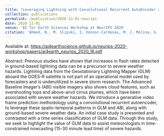 ```yaml
---
title: "Leveraging Lightning with Convolutional Recurrent AutoEncoder and ROCKET for Severe Weather Detection"
collection: publications
permalink: /publication/2020-12-01-neurips
date: 2020-12-01
venue: 'AI for Earth Sciences Workshop at NeurIPS 2020'
citation: 'Ahmed, N., M. Slipski, I. Venzor-Cardenas, M. J. Molina, G. Senay, M. Cheung, C. Tillier, S. Edgington, and G. Renard, 2020: Leveraging Lightning with Convolutional Recurrent AutoEncoder and ROCKET for Severe Weather Detection. <i>Thirty-fourth Conference on Neural Information Processing Systems (NeurIPS 2020), AI for Earth Sciences Workshop</i>.'
---
```


Available at: <https://ai4earthscience.github.io/neurips-2020-workshop/papers/ai4earth_neurips_2020_16.pdf>

Abstract: Previous studies have shown that increases in flash rates detected in ground-based lightning data can be a precursor to severe weather hazards. Lightning data from the Geostationary Lightning Mapper (GLM) aboard the GOES-R satellite is not part of an operational model used by forecasters and is underutilized in severe storm research. The Advanced Baseline Imager’s (ABI) visible imagery also shows cloud features, such as overshooting tops and above-anvil cirrus plumes, which have been associated with severe weather hazards. We introduce a generative video frame prediction methodology using a convolutional recurrent autoencoder, to leverage these spatio-temporal patterns in GLM and ABI, along with ground-based severe weather data. An initial case study is presented and contrasted with a time series classification of GLM data. Through this study, we seek to highlight the value of GLM data to assist meteorologists in time-constrained nowcasting (15-30 minute lead time) of severe hazards.
